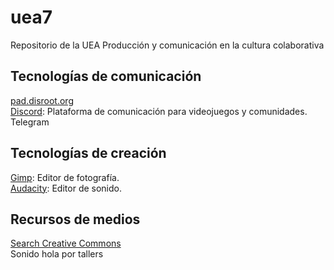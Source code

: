 # uea7
Repositorio de la UEA Producción y comunicación en la cultura colaborativa  

## Tecnologías de comunicación
[pad.disroot.org](https://pad.disroot.org/)  
[Discord](https://discord.com/): Plataforma de comunicación para videojuegos y comunidades.  
Telegram  

## Tecnologías de creación
[Gimp](https://www.gimp.org/): Editor de fotografía.  
[Audacity](https://www.audacityteam.org/): Editor de sonido.  

## Recursos de medios
[Search Creative Commons](https://search.creativecommons.org/)  
Sonido hola por tallers  
